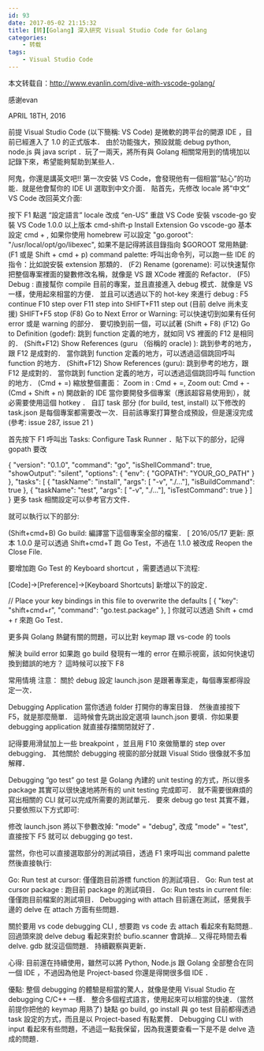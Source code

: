 ```yaml
---
id: 93
date: 2017-05-02 21:15:32
title: [转][Golang] 深入研究 Visual Studio Code for Golang
categories:
    - 转载
tags:
    - Visual Studio Code
---
```

本文转载自：http://www.evanlin.com/dive-with-vscode-golang/

感谢evan

APRIL 18TH, 2016



前提
Visual Studio Code (以下簡稱: VS Code) 是微軟的跨平台的開源 IDE ，目前已經進入了 1.0 的正式版本． 由於功能強大，預設就能 debug python, node.js 與 java script ．玩了一兩天，將所有與 Golang 相關常用到的情境加以記錄下來，希望能夠幫助到某些人．

阿鬼，你還是講英文吧!!
第一次安裝 VS Code，會發現他有一個相當”貼心”的功能．就是他會幫你的 IDE UI 選取到中文介面． 貼首先，先修改 locale 將”中文” VS Code 改回英文介面:

按下 F1 點選 “設定語言”
locale 改成 “en-US”
重啟 VS Code
安裝 vscode-go
安裝 VS Code 1.0.0 以上版本
cmd-shift-p
Install Extension
Go
vscode-go 基本設定
cmd + ,
如果你使用 homebrew 可以設定
"go.goroot": "/usr/local/opt/go/libexec",
如果不是記得將該目錄指向 $GOROOT
常用熱鍵:
(F1 或是 Shift + cmd + p) command palette:
呼叫出命令列，可以跑一些 IDE 的指令：比如說安裝 extension 那類的．
(F2) Rename (gorename):
可以快速幫你把整個專案裡面的變數修改名稱，就像是 VS 跟 XCode 裡面的 Refactor．
(F5) Debug :
直接幫你 compile 目前的專案，並且直接進入 debug 模式．就像是 VS 一樣，使用起來相當的方便． 並且可以透過以下的 hot-key 來進行 debug :
F5 continue
F10 step over
F11 step into
SHIFT+F11 step out (目前 delve 尚未支援)
SHIFT+F5 stop
(F8) Go to Next Error or Warning:
可以快速切到如果有任何 error 或是 warning 的部分． 要切換到前一個，可以試著 (Shift + F8)
(F12) Go to Definition (godef):
跳到 function 定義的地方，就如同 VS 裡面的 F12 是相同的．
(Shift+F12) Show References (guru （俗稱的 oracle) ):
跳到參考的地方，跟 F12 是成對的． 當你跳到 function 定義的地方，可以透過這個跳回呼叫 function 的地方．
(Shift+F12) Show References (guru):
跳到參考的地方，跟 F12 是成對的． 當你跳到 function 定義的地方，可以透過這個跳回呼叫 function 的地方．
(Cmd + =) 縮放整個畫面：
Zoom in : Cmd + =, Zoom out: Cmd + -
(Cmd + Shift + n) 開啟新的 IDE
當你要開發多個專案（應該超容易使用到），就必需要使用這個 hotkey ．
自訂 task 部分 (for build, test, install)
以下修改的 task.json 是每個專案都需要改一次．目前該專案打算整合成預設，但是還沒完成 (參考: issue 287, issue 21 )

首先按下 F1 呼叫出 Tasks: Configure Task Runner ．貼下以下的部分，記得 gopath 要改

{
    "version": "0.1.0",
    "command": "go",
    "isShellCommand": true,
    "showOutput": "silent",
    "options": {
        "env": {
            "GOPATH": "YOUR_GO_PATH"
        }
    },
    "tasks": [
        {
            "taskName": "install",
            "args": [ "-v", "./..."],
            "isBuildCommand": true
        },
        {
            "taskName": "test",
            "args": [ "-v", "./..."],
            "isTestCommand": true
        }
    ]
}
更多 task 相關設定可以參考官方文件．

就可以執行以下的部分:

(Shift+cmd+B) Go build:
編譯當下這個專案全部的檔案．
[ 2016/05/17 更新: 原本 1.0.0 是可以透過 Shift+cmd+T 跑 Go Test，不過在 1.1.0 被改成 Reopen the Close File.

要增加跑 Go Test 的 Keyboard shortcut ，需要透過以下流程:

[Code]->[Preference]->[Keyboard Shortcuts] 新增以下的設定．

// Place your key bindings in this file to overwrite the defaults
[
    { "key": "shift+cmd+r",           "command": "go.test.package" },
]
你就可以透過 Shift + cmd + r 來跑 Go Test．

更多與 Golang 熱鍵有關的問題，可以比對 keymap 跟 vs-code 的 tools

解決 build error
如果跑 go build 發現有一堆的 error 在顯示視窗，該如何快速切換到錯誤的地方？ 這時候可以按下 F8

常用情境
注意： 關於 debug 設定 launch.json 是跟著專案走，每個專案都得設定一次．

Debugging Application
當你透過 folder 打開你的專案目錄． 然後直接按下 F5，就是那麼簡單． 這時候會先跳出設定選項 launch.json 要填．你如果要 debugging application 就直接存擋關閉就好了．

記得要用滑鼠加上一些 breakpoint ，並且用 F10 來做簡單的 step over debugging． 其他關於 debugging 視窗的部分就跟 Visual Stido 很像就不多加解釋．

Debugging “go test”
go test 是 Golang 內建的 unit testing 的方式，所以很多 package 其實可以很快速地將所有的 unit testing 完成即可． 就不需要很麻煩的寫出相關的 CLI 就可以完成所需要的測試單元． 要來 debug go test 其實不難，只要依照以下方式即可:

修改 launch.json 將以下參數改掉:
"mode" = "debug", 改成 "mode" = "test",
直接按下 F5 就可以 debugging go test．

當然，你也可以直接選取部分的測試項目，透過 F1 來呼叫出 command palette 然後直接執行:

Go: Run test at cursor: 僅僅跑目前游標 function 的測試項目．
Go: Run test at cursor package : 跑目前 package 的測試項目．
Go: Run tests in current file: 僅僅跑目前檔案的測試項目．
Debugging with attach
目前還在測試，感覺我手邊的 delve 在 attach 方面有些問題．

關於要用 vs code debugging CLI , 想要跑 vs code 去 attach 看起來有點問題.. 回過頭來說 delve debug 看起來對於 bufio.scanner 會跳掉… 又得花時間去看 delve. gdb 就沒這個問題． 持續觀察與更新．

心得:
目前還在持續使用，雖然可以將 Python, Node.js 跟 Golang 全部整合在同一個 IDE ，不過因為他是 Project-based 你還是得開很多個 IDE ．

優點:
整個 debugging 的體驗是相當的驚人，就像是使用 Visual Studio 在 debugging C/C++ 一樣．
整合多個程式語言，使用起來可以相當的快速．（當然前提你把他的 keymap 用熟了)
缺點
go build, go install 與 go test 目前都得透過 task 設定的方式，而且是以 Project-based 有點累贅．
Debugging CLI with input 看起來有些問題，不過這一點我保留，因為我還要查看一下是不是 delve 造成的問題．